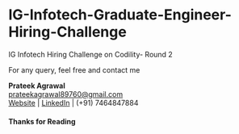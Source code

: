 # IG-Infotech-Graduate-Engineer-Hiring-Challenge
IG Infotech Hiring Challenge on Codility- Round 2



For any query, feel free and contact me


**Prateek Agrawal**  
prateekagrawal89760@gmail.com  
[Website][400] | [LinkedIn][500] | (+91) 7464847884

#### Thanks for Reading


 [400]: http://agrawalprateek.me
 [500]: https://www.linkedin.com/in/agrawal-prateek
